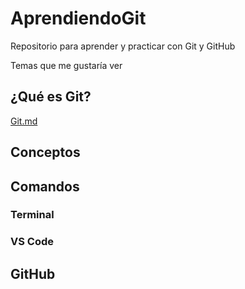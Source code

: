 # AprendiendoGit

Repositorio para aprender y practicar con Git y GitHub

Temas que me gustaría ver

## ¿Qué es Git?
[Git.md](./Docs/Git.md)
## Conceptos

## Comandos

### Terminal

### VS Code

## GitHub
